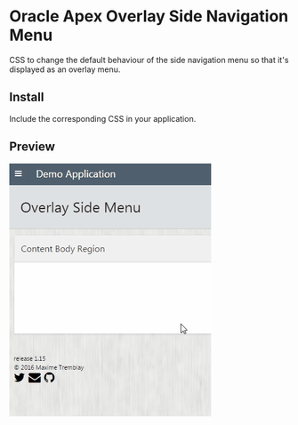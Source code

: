 # Oracle Apex Overlay Side Navigation Menu
CSS to change the default behaviour of the side navigation menu so that it's displayed as an overlay menu.

## Install
Include the corresponding CSS in your application.

## Preview
![](https://github.com/maxime-tremblay/apex-css-overlay-sidemenu/blob/master/preview.gif)
